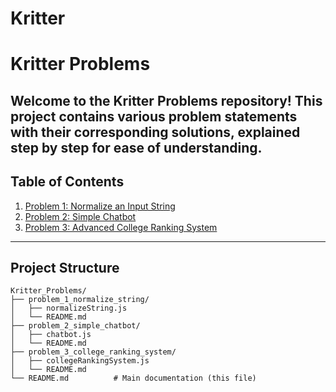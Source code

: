 # Kritter
# Kritter Problems


## Welcome to the **Kritter Problems** repository! This project contains various problem statements with their corresponding solutions, explained step by step for ease of understanding.


## Table of Contents


1. [Problem 1: Normalize an Input String](./Kritter_Problems/problem_1_normalize_string/README.md)
2. [Problem 2: Simple Chatbot](./Kritter_Problems/problem_2_simple_chatbot/README.md)
3. [Problem 3: Advanced College Ranking System](./Kritter_Problems/problem_3_college_ranking_system/README.md)

---

## Project Structure

```plaintext
Kritter_Problems/
├── problem_1_normalize_string/
│   ├── normalizeString.js
│   └── README.md
├── problem_2_simple_chatbot/
│   ├── chatbot.js
│   └── README.md
├── problem_3_college_ranking_system/
│   ├── collegeRankingSystem.js
│   └── README.md
└── README.md          # Main documentation (this file)
